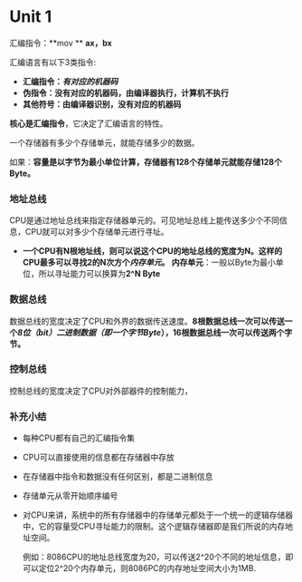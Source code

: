 # **Unit 1**

汇编指令：**mov ** **ax，bx**

[^ax]: 写在前面是目的内存
[^bx]: 写在后面是发送内容的内存（出发地）

汇编语言有以下3类指令:

- **汇编指令：*有对应的机器码***
- **伪指令：没有对应的机器码，由编译器执行，计算机不执行**
- **其他符号：由编译器识别，没有对应的机器码**

**核心是汇编指令**，它决定了汇编语言的特性。

一个存储器有多少个存储单元，就能存储多少的数据。

如果：**容量是以字节为最小单位计算，存储器有128个存储单元就能存储128个Byte。**

### 地址总线

CPU是通过地址总线来指定存储器单元的。可见地址总线上能传送多少个不同信息，CPU就可以对多少个存储单元进行寻址。

- **一个CPU有N根地址线，则可以说这个CPU的地址总线的宽度为N。这样的CPU最多可以寻找2的N次方个*内存单元*。** **内存单元**：一般以Byte为最小单位，所以寻址能力可以换算为**2^N Byte**

### 数据总线

数据总线的宽度决定了CPU和外界的数据传送速度。**8根数据总线一次可以传送一个*8位（bit）*二进制数据（即*一个字节Byte*），16根数据总线一次可以传送两个字节。**																																																																																																																																																																																																																																																																																																																																																

### 控制总线

控制总线的宽度决定了CPU对外部器件的控制能力，

### 补充小结

- 每种CPU都有自己的汇编指令集

- CPU可以直接使用的信息都在存储器中存放

- 在存储器中指令和数据没有任何区别，都是二进制信息

- 存储单元从零开始顺序编号

- 对CPU来讲，系统中的所有存储器中的存储单元都处于一个统一的逻辑存储器中，它的容量受CPU寻址能力的限制。这个逻辑存储器即是我们所说的内存地址空间。

  例如：8086CPU的地址总线宽度为20，可以传送2^20个不同的地址信息，即可以定位2^20个内存单元，则8086PC的内存地址空间大小为1MB.

